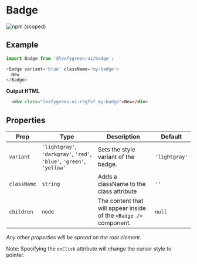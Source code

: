 # Badge

![npm (scoped)](https://img.shields.io/npm/v/@leafygreen-ui/badge.svg)

## Example

```Javascript
import Badge from '@leafygreen-ui/badge';

<Badge variant='blue' className='my-badge'>
  New
</Badge>
```

**Output HTML**

```HTML
  <div class="leafygreen-ui-rhgfxf my-badge">New</div>
```

## Properties

| Prop        | Type                                                                  | Description                                                       | Default       |
| ----------- | --------------------------------------------------------------------- | ----------------------------------------------------------------- | ------------- |
| `variant`   | `'lightgray'`, `'darkgray'`, `'red'`, `'blue'`, `'green'`, `'yellow'` | Sets the style variant of the badge.                              | `'lightgray'` |
| `className` | `string`                                                              | Adds a className to the class attribute                           | `''`          |
| `children`  | `node`                                                                | The content that will appear inside of the `<Badge />` component. | `null`        |

_Any other properties will be spread on the root element._

Note: Specifying the `onClick` attribute will change the cursor style to pointer.
